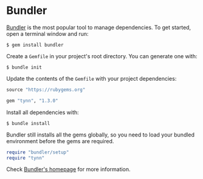# Bundler

[Bundler][bundler] is the most popular tool to manage dependencies. To get
started, open a terminal window and run:

```no-highlight
$ gem install bundler
```

Create a `Gemfile` in your project's root directory. You can generate
one with:

```no-highlight
$ bundle init
```

Update the contents of the `Gemfile` with your project dependencies:

```ruby
source "https://rubygems.org"

gem "tynn", "1.3.0"
```

Install all dependencies with:

```no-highlight
$ bundle install
```

Bundler still installs all the gems globally, so you need to load
your bundled environment before the gems are required.

```ruby
require "bundler/setup"
require "tynn"
```

Check [Bundler's homepage][bundler] for more information.

[bundler]: http://bundler.io/

